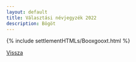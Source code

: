 ```yaml
---
layout: default
title: Választási névjegyzék 2022
description: Bögöt
---
```


{% include settlementHTMLs/Booxgooxt.html %}

[Vissza](../)